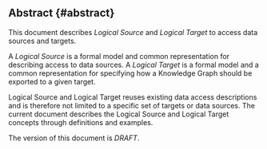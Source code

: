 ## Abstract {#abstract}

This document describes *Logical Source* and *Logical Target*
to access data sources and targets.

A *Logical Source* is a formal model and common representation
for describing access to data sources.
A *Logical Target* is
a formal model and a common representation 
for specifying how a Knowledge Graph should be exported to a given target. 

Logical Source and Logical Target reuses existing data access descriptions 
and is therefore not limited to a specific set of targets or data sources. 
The current document describes the Logical Source and Logical Target concepts 
through definitions and examples.

The version of this document is *DRAFT*.

